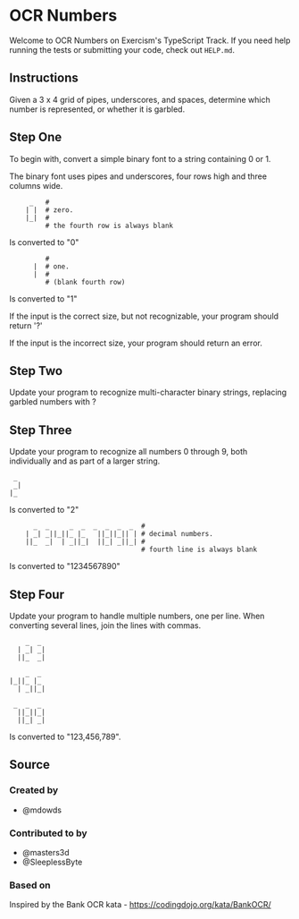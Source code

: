 # OCR Numbers

Welcome to OCR Numbers on Exercism's TypeScript Track.
If you need help running the tests or submitting your code, check out `HELP.md`.

## Instructions

Given a 3 x 4 grid of pipes, underscores, and spaces, determine which number is represented, or whether it is garbled.

## Step One

To begin with, convert a simple binary font to a string containing 0 or 1.

The binary font uses pipes and underscores, four rows high and three columns wide.

```text
     _   #
    | |  # zero.
    |_|  #
         # the fourth row is always blank
```

Is converted to "0"

```text
         #
      |  # one.
      |  #
         # (blank fourth row)
```

Is converted to "1"

If the input is the correct size, but not recognizable, your program should return '?'

If the input is the incorrect size, your program should return an error.

## Step Two

Update your program to recognize multi-character binary strings, replacing garbled numbers with ?

## Step Three

Update your program to recognize all numbers 0 through 9, both individually and as part of a larger string.

```text
 _
 _|
|_

```

Is converted to "2"

```text
      _  _     _  _  _  _  _  _  #
    | _| _||_||_ |_   ||_||_|| | # decimal numbers.
    ||_  _|  | _||_|  ||_| _||_| #
                                 # fourth line is always blank
```

Is converted to "1234567890"

## Step Four

Update your program to handle multiple numbers, one per line.
When converting several lines, join the lines with commas.

```text
    _  _
  | _| _|
  ||_  _|

    _  _
|_||_ |_
  | _||_|

 _  _  _
  ||_||_|
  ||_| _|

```

Is converted to "123,456,789".

## Source

### Created by

- @mdowds

### Contributed to by

- @masters3d
- @SleeplessByte

### Based on

Inspired by the Bank OCR kata - https://codingdojo.org/kata/BankOCR/